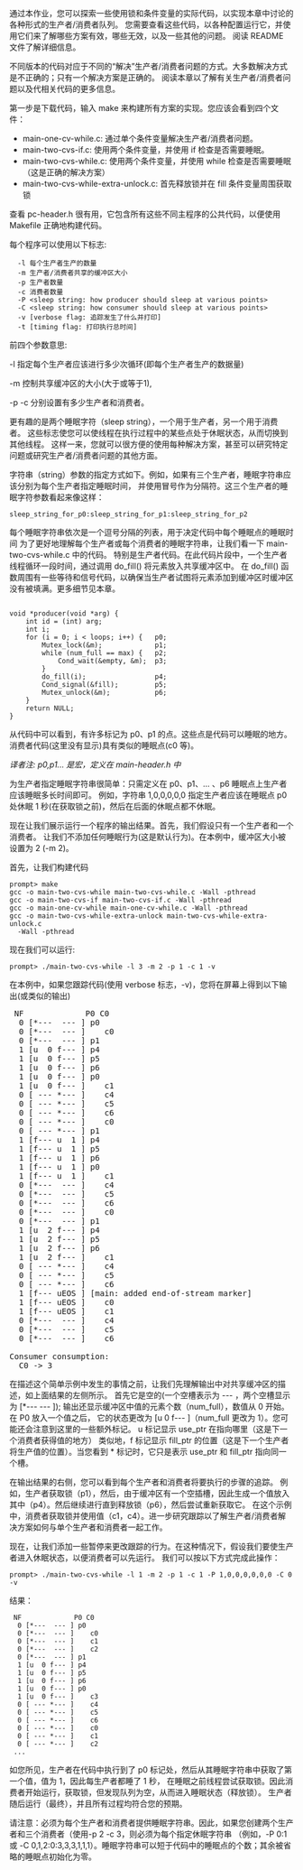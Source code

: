 通过本作业，您可以探索一些使用锁和条件变量的实际代码，以实现本章中讨论的各种形式的生产者/消费者队列。 
您需要查看这些代码，以各种配置运行它，并使用它们来了解哪些方案有效，哪些无效，以及一些其他的问题。 阅读 README 文件了解详细信息。

不同版本的代码对应于不同的“解决”生产者/消费者问题的方式。大多数解决方式是不正确的；只有一个解决方案是正确的。 
阅读本章以了解有关生产者/消费者问题以及代相关代码的更多信息。

第一步是下载代码，输入 make 来构建所有方案的实现。您应该会看到四个文件：

- main-one-cv-while.c:  通过单个条件变量解决生产者/消费者问题。
- main-two-cvs-if.c:    使用两个条件变量，并使用 if 检查是否需要睡眠。
- main-two-cvs-while.c: 使用两个条件变量，并使用 while 检查是否需要睡眠（这是正确的解决方案）
- main-two-cvs-while-extra-unlock.c: 首先释放锁并在 fill 条件变量周围获取锁

查看 pc-header.h 很有用，它包含所有这些不同主程序的公共代码，以便使用 Makefile 正确地构建代码。

每个程序可以使用以下标志:
```
  -l 每个生产者生产的数量
  -m 生产者/消费者共享的缓冲区大小
  -p 生产者数量
  -c 消费者数量
  -P <sleep string: how producer should sleep at various points>
  -C <sleep string: how consumer should sleep at various points>
  -v [verbose flag: 追踪发生了什么并打印]
  -t [timing flag: 打印执行总时间]
```

前四个参数意思:

-l 指定每个生产者应该进行多少次循环(即每个生产者生产的数据量)

-m 控制共享缓冲区的大小(大于或等于1),

-p -c 分别设置有多少生产者和消费者。

更有趣的是两个睡眠字符（sleep string），一个用于生产者，另一个用于消费者。 
这些标志使您可以使线程在执行过程中的某些点处于休眠状态，从而切换到其他线程。
这样一来，您就可以很方便的使用每种解决方案，甚至可以研究特定问题或研究生产者/消费者问题的其他方面。

字符串（string）参数的指定方式如下。例如，如果有三个生产者，睡眠字符串应该分别为每个生产者指定睡眠时间，
并使用冒号作为分隔符。这三个生产者的睡眠字符参数看起来像这样：

```
sleep_string_for_p0:sleep_string_for_p1:sleep_string_for_p2 
```

每个睡眠字符串依次是一个逗号分隔的列表，用于决定代码中每个睡眠点的睡眠时间
为了更好地理解每个生产者或每个消费者的睡眠字符串，让我们看一下 main-two-cvs-while.c 中的代码。
特别是生产者代码。在此代码片段中，一个生产者线程循环一段时间，通过调用 do_fill() 将元素放入共享缓冲区中。
在 do_fill() 函数周围有一些等待和信号代码，以确保当生产者试图将元素添加到缓冲区时缓冲区没有被填满。更多细节见本章。

```

void *producer(void *arg) {
    int id = (int) arg;
    int i;
    for (i = 0; i < loops; i++) {   p0;
        Mutex_lock(&m);             p1;
        while (num_full == max) {   p2;
            Cond_wait(&empty, &m);  p3;
        }
        do_fill(i);                 p4;
        Cond_signal(&fill);         p5;
        Mutex_unlock(&m);           p6;
    }
    return NULL;
}
```

从代码中可以看到，有许多标记为 p0、p1 的点。这些点是代码可以睡眠的地方。
消费者代码(这里没有显示)具有类似的睡眠点(c0 等)。

*译者注: p0,p1... 是宏，定义在 main-header.h 中*

为生产者指定睡眠字符串很简单：只需定义在 p0、p1、… 、p6 睡眠点上生产者应该睡眠多长时间即可。
例如，字符串 1,0,0,0,0,0 指定生产者应该在睡眠点 p0 处休眠 1 秒(在获取锁之前)，然后在后面的休眠点都不休眠。

现在让我们展示运行一个程序的输出结果。首先，我们假设只有一个生产者和一个消费者。
让我们不添加任何睡眠行为(这是默认行为)。在本例中，缓冲区大小被设置为 2 (-m 2)。

首先，让我们构建代码

```
prompt> make
gcc -o main-two-cvs-while main-two-cvs-while.c -Wall -pthread
gcc -o main-two-cvs-if main-two-cvs-if.c -Wall -pthread
gcc -o main-one-cv-while main-one-cv-while.c -Wall -pthread
gcc -o main-two-cvs-while-extra-unlock main-two-cvs-while-extra-unlock.c 
  -Wall -pthread
```

现在我们可以运行:

```
prompt> ./main-two-cvs-while -l 3 -m 2 -p 1 -c 1 -v
```

在本例中，如果您跟踪代码(使用 verbose 标志，-v)，您将在屏幕上得到以下输出(或类似的输出)

<pre>
 NF             P0 C0
  0 [*---  --- ] p0
  0 [*---  --- ]    c0
  0 [*---  --- ] p1
  1 [u  0 f--- ] p4
  1 [u  0 f--- ] p5
  1 [u  0 f--- ] p6
  1 [u  0 f--- ] p0
  1 [u  0 f--- ]    c1
  0 [ --- *--- ]    c4
  0 [ --- *--- ]    c5
  0 [ --- *--- ]    c6
  0 [ --- *--- ]    c0
  0 [ --- *--- ] p1
  1 [f--- u  1 ] p4
  1 [f--- u  1 ] p5
  1 [f--- u  1 ] p6
  1 [f--- u  1 ] p0
  1 [f--- u  1 ]    c1
  0 [*---  --- ]    c4
  0 [*---  --- ]    c5
  0 [*---  --- ]    c6
  0 [*---  --- ]    c0
  0 [*---  --- ] p1
  1 [u  2 f--- ] p4
  1 [u  2 f--- ] p5
  1 [u  2 f--- ] p6
  1 [u  2 f--- ]    c1
  0 [ --- *--- ]    c4
  0 [ --- *--- ]    c5
  0 [ --- *--- ]    c6
  1 [f--- uEOS ] [main: added end-of-stream marker]
  1 [f--- uEOS ]    c0
  1 [f--- uEOS ]    c1
  0 [*---  --- ]    c4
  0 [*---  --- ]    c5
  0 [*---  --- ]    c6

Consumer consumption:
  C0 -> 3
</pre>

在描述这个简单示例中发生的事情之前，让我们先理解输出中对共享缓冲区的描述，如上面结果的左侧所示。
首先它是空的(一个空槽表示为 --- ，两个空槽显示为 [*--- --- ]);
输出还显示缓冲区中值的元素个数（num_full），数值从 0 开始。在 P0 放入一个值之后，
它的状态更改为 [u 0 f--- ]（num_full 更改为 1）。您可能还会注意到这里的一些额外标记。
u 标记显示 use_ptr 在指向哪里（这是下一个消费者获得值的地方）
类似地，f 标记显示 fill_ptr 的位置（这是下一个生产者将生产值的位置）。当您看到 * 标记时，它只是表示 use_ptr 和 fill_ptr 指向同一个槽。

在输出结果的右侧，您可以看到每个生产者和消费者将要执行的步骤的追踪。 
例如，生产者获取锁（p1），然后，由于缓冲区有一个空插槽，因此生成一个值放入其中（p4）。然后继续进行直到释放锁（p6），然后尝试重新获取它。 
在这个示例中，消费者获取锁并使用值（c1，c4）。进一步研究跟踪以了解生产者/消费者解决方案如何与单个生产者和消费者一起工作。

现在，让我们添加一些暂停来更改跟踪的行为。在这种情况下，假设我们要使生产者进入休眠状态，以便消费者可以先运行。 我们可以按以下方式完成此操作：

```
prompt> ./main-two-cvs-while -l 1 -m 2 -p 1 -c 1 -P 1,0,0,0,0,0,0 -C 0 -v
```

结果：
```
 NF             P0 C0
  0 [*---  --- ] p0
  0 [*---  --- ]    c0
  0 [*---  --- ]    c1
  0 [*---  --- ]    c2
  0 [*---  --- ] p1
  1 [u  0 f--- ] p4
  1 [u  0 f--- ] p5
  1 [u  0 f--- ] p6
  1 [u  0 f--- ] p0
  1 [u  0 f--- ]    c3
  0 [ --- *--- ]    c4
  0 [ --- *--- ]    c5
  0 [ --- *--- ]    c6
  0 [ --- *--- ]    c0
  0 [ --- *--- ]    c1
  0 [ --- *--- ]    c2
 ...
```

如您所见，生产者在代码中执行到了 p0 标记处，然后从其睡眠字符串中获取了第一个值，值为 1，因此每生产者都睡了 1 秒，
在睡眠之前线程尝试获取锁。因此消费者开始运行，获取锁，但发现队列为空，从而进入睡眠状态（释放锁）。
生产者随后运行（最终），并且所有过程均符合您的预期。

请注意：必须为每个生产者和消费者提供睡眠字符串。因此，如果您创建两个生产者和三个消费者（使用-p 2 -c 3，则必须为每个指定休眠字符串
（例如，-P 0:1 或 -C 0,1,2:0:3,3,3,1,1,1）。睡眠字符串可以短于代码中的睡眠点的个数；其余被省略的睡眠点初始化为零。

